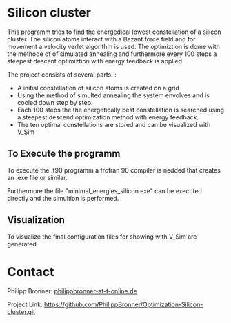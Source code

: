 # Silicon cluster

This programm tries to find the energedical lowest constellation of a silicon cluster.
The silicon atoms interact with a Bazant force field and for movement a velocity verlet algorithm is used. The optimiztion is dome with the methode of of simulated annealing and furthermore every 100 steps a steepest descent optimiztion with energy feedback is applied.

The project consists of several parts. :

- A initial constellation of silicon atoms is created on a grid
- Using the method of simulted annealing the system envolves and is cooled down step by step. 
- Each 100 steps the the energetically best constellation is searched using a steepest descend optimization method with energy feedback.
- The ten optimal constellations are stored and can be visualized with V_Sim

## To Execute the programm

To execute the .f90 programm a frotran 90 compiler is nedded that creates an .exe file or similar.

Furthermore the file "minimal_energies_silicon.exe" can be executed directly and the simultion is performed.

## Visualization

To visualize the final configuration files for showing with V_Sim are generated.

# Contact

Philipp Bronner: [philippbronner-at-t-online.de](http://philippbronner-at-t-online.de)

Project Link: https://github.com/PhilippBronner/Optimization-Silicon-cluster.git

